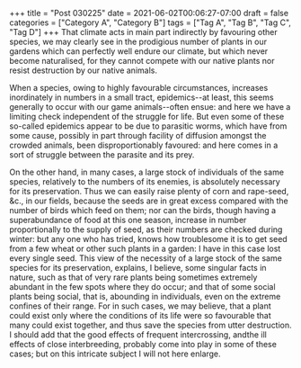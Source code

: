 +++
title = "Post 030225"
date = 2021-06-02T00:06:27-07:00
draft = false
categories = ["Category A", "Category B"]
tags = ["Tag A", "Tag B", "Tag C", "Tag D"]
+++
That climate acts in main part indirectly by favouring other species, we may clearly see in the prodigious number of plants in our gardens which can perfectly well endure our climate, but which never become naturalised, for they cannot compete with our native plants nor resist destruction by our native animals.

When a species, owing to highly favourable circumstances, increases inordinately in numbers in a small tract, epidemics--at least, this seems generally to occur with our game animals--often ensue: and here we have a limiting check independent of the struggle for life. But even some of these so-called epidemics appear to be due to parasitic worms, which have from some cause, possibly in part through facility of diffusion amongst the crowded animals, been disproportionably favoured: and here comes in a sort of struggle between the parasite and its prey.

On the other hand, in many cases, a large stock of individuals of the same species, relatively to the numbers of its enemies, is absolutely necessary for its preservation. Thus we can easily raise plenty of corn and rape-seed, &c., in our fields, because the seeds are in great excess compared with the number of birds which feed on them; nor can the birds, though having a superabundance of food at this one season, increase in number proportionally to the supply of seed, as their numbers are checked during winter: but any one who has tried, knows how troublesome it is to get seed from a few wheat or other such plants in a garden: I have in this case lost every single seed. This view of the necessity of a large stock of the same species for its preservation, explains, I believe, some singular facts in nature, such as that of very rare plants being sometimes extremely abundant in the few spots where they do occur; and that of some social plants being social, that is, abounding in individuals, even on the extreme confines of their range. For in such cases, we may believe, that a plant could exist only where the conditions of its life were so favourable that many could exist together, and thus save the species from utter destruction. I should add that the good effects of frequent intercrossing, andthe ill effects of close interbreeding, probably come into play in some of these cases; but on this intricate subject I will not here enlarge.
